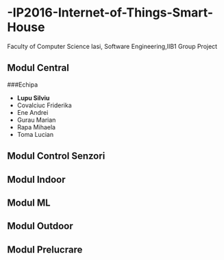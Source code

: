 # -IP2016-Internet-of-Things-Smart-House
Faculty of Computer Science Iasi, Software Engineering,IIB1 Group Project


## Modul Central
###Echipa
+ **Lupu Silviu**
+ Covalciuc Friderika
+ Ene Andrei
+ Gurau Marian
+ Rapa Mihaela
+ Toma Lucian

## Modul Control Senzori
## Modul Indoor
## Modul ML
## Modul Outdoor
## Modul Prelucrare
